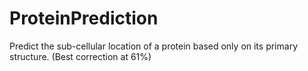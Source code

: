 # ProteinPrediction
Predict the sub-cellular location of a protein based only on its primary structure. (Best correction at 61%)
